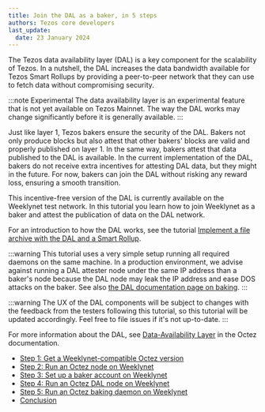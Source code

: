 ```yaml
---
title: Join the DAL as a baker, in 5 steps
authors: Tezos core developers
last_update:
  date: 23 January 2024
---
```


The Tezos data availability layer (DAL) is a key component for the scalability of Tezos.
In a nutshell, the DAL increases the data bandwidth available for Tezos Smart Rollups by providing a peer-to-peer network that they can use to fetch data without compromising security.

:::note Experimental
The data availability layer is an experimental feature that is not yet available on Tezos Mainnet.
The way the DAL works may change significantly before it is generally available.
:::

Just like layer 1, Tezos bakers ensure the security of the DAL.
Bakers not only produce blocks but also attest that other bakers' blocks are valid and properly published on layer 1.
In the same way, bakers attest that data published to the DAL is available.
In the current implementation of the DAL, bakers do not receive extra incentives for attesting DAL data, but they might in the future.
For now, bakers can join the DAL without risking any reward loss, ensuring a smooth transition.

This incentive-free version of the DAL is currently available on the Weeklynet test network.
In this tutorial you learn how to join Weeklynet as a baker and attest the publication of data on the DAL network.

For an introduction to how the DAL works, see the tutorial [Implement a file archive with the DAL and a Smart Rollup](./build-files-archive-with-dal).

:::warning
This tutorial uses a very simple setup running all required daemons on the same machine. In a production environment, we advise against running a DAL attester node under the same IP address than a baker's node because the DAL node may leak the IP address and ease DOS attacks on the baker. See also [the DAL documentation page on baking](https://tezos.gitlab.io/shell/dal_bakers.html).
:::

:::warning
The UX of the DAL components will be subject to changes with the feedback from the testers following this tutorial, so this tutorial will be updated accordingly. Feel free to file issues if it's not up-to-date.
:::

For more information about the DAL, see [Data-Availability Layer](https://tezos.gitlab.io/shell/dal.html) in the Octez documentation.
<!-- TODO link to page on DAL when it's available: https://github.com/trilitech/tezos-developer-docs/pull/270 -->

- [Step 1: Get a Weeklynet-compatible Octez version](./join-dal-baker/get-octez)
- [Step 2: Run an Octez node on Weeklynet](./join-dal-baker/run-node)
- [Step 3: Set up a baker account on Weeklynet](./join-dal-baker/prepare-account)
- [Step 4: Run an Octez DAL node on Weeklynet](./join-dal-baker/run-dal-node)
- [Step 5: Run an Octez baking daemon on Weeklynet](./join-dal-baker/run-baker)
- [Conclusion](./join-dal-baker/conclusion)
